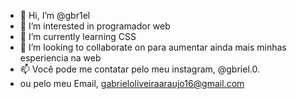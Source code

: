 - 👋 Hi, I’m @gbr1el
- 👀 I’m interested in programador web
- 🌱 I’m currently learning  CSS
- 💞️ I’m looking to collaborate on para aumentar ainda mais minhas esperiencia  na web
- 📫 Você  pode me contatar pelo meu  instagram, @gbriel.0.
- ou pelo meu Email, gabrieloliveiraaraujo16@gmail.com
